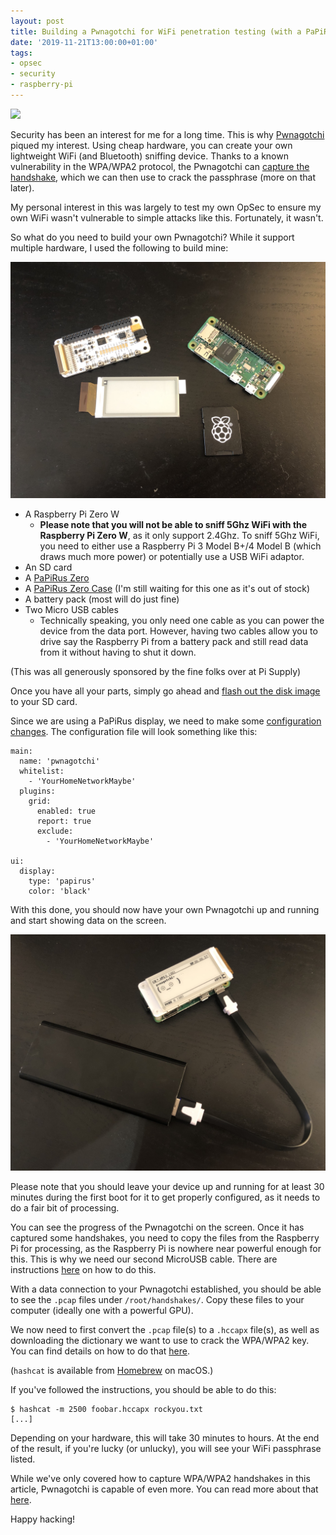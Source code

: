 ```yaml
---
layout: post
title: Building a Pwnagotchi for WiFi penetration testing (with a PaPiRus Zero display)
date: '2019-11-21T13:00:00+01:00'
tags:
- opsec
- security
- raspberry-pi
---
```


![](https://media.giphy.com/media/MM0Jrc8BHKx3y/source.gif)

Security has been an interest for me for a long time. This is why [Pwnagotchi](https://pwnagotchi.ai/) piqued my interest. Using cheap hardware, you can create your own lightweight WiFi (and Bluetooth) sniffing device. Thanks to a known vulnerability in the WPA/WPA2 protocol, the Pwnagotchi can [capture the handshake](https://pwnagotchi.ai/intro/#wifi-handshakes-101), which we can then use to crack the passphrase (more on that later).

My personal interest in this was largely to test my own OpSec to ensure my own WiFi wasn't vulnerable to simple attacks like this. Fortunately, it wasn't.

So what do you need to build your own Pwnagotchi? While it support multiple hardware, I used the following to build mine:

![](/assets/pwnagotchi-parts.jpeg)

* A Raspberry Pi Zero W
  * **Please note that you will not be able to sniff 5Ghz WiFi with the Raspberry Pi Zero W**, as it only support 2.4Ghz. To sniff 5Ghz WiFi, you need to either use a Raspberry Pi 3 Model B+/4 Model B (which draws much more power) or potentially use a USB WiFi adaptor.
* An SD card
* A [PaPiRus Zero](https://uk.pi-supply.com/products/papirus-zero-epaper-screen-phat-pi-zero)
* A [PaPiRus Zero Case](https://uk.pi-supply.com/products/papirus-zero-case) (I'm still waiting for this one as it's out of stock)
* A battery pack (most will do just fine)
* Two Micro USB cables
  * Technically speaking, you only need one cable as you can power the device from the data port. However, having two cables allow you to drive say the Raspberry Pi from a battery pack and still read data from it without having to shut it down.

(This was all generously sponsored by the fine folks over at Pi Supply)

Once you have all your parts, simply go ahead and [flash out the disk image](https://pwnagotchi.ai/installation/#flashing-an-image) to your SD card.

Since we are using a PaPiRus display, we need to make some [configuration changes](https://pwnagotchi.ai/configuration/). The configuration file will look something like this:

```
main:
  name: 'pwnagotchi'
  whitelist:
    - 'YourHomeNetworkMaybe'
  plugins:
    grid:
      enabled: true
      report: true
      exclude:
        - 'YourHomeNetworkMaybe'

ui:
  display:
    type: 'papirus'
    color: 'black'
```

With this done, you should now have your own Pwnagotchi up and running and start showing data on the screen.

![](/assets/pwnagotchi-running.jpeg)

Please note that you should leave your device up and running for at least 30 minutes during the first boot for it to get properly configured, as it needs to do a fair bit of processing.

You can see the progress of the Pwnagotchi on the screen. Once it has captured some handshakes, you need to copy the files from the Raspberry Pi for processing, as the Raspberry Pi is nowhere near powerful enough for this. This is why we need our second MicroUSB cable. There are instructions [here](https://pwnagotchi.ai/configuration/#connect-to-your-pwnagotchi) on how to do this.

With a data connection to your Pwnagotchi established, you should be able to see the `.pcap` files under `/root/handshakes/`. Copy these files to your computer (ideally one with a powerful GPU).

We now need to first convert the `.pcap` file(s) to a `.hccapx` file(s), as well as downloading the dictionary we want to use to crack the WPA/WPA2 key. You can find details on how to do that [here](https://hashcat.net/wiki/doku.php?id=cracking_wpawpa2).

(`hashcat` is available from [Homebrew](https://brew.sh/) on macOS.)

If you've followed the instructions, you should be able to do this:

```
$ hashcat -m 2500 foobar.hccapx rockyou.txt
[...]
```

Depending on your hardware, this will take 30 minutes to hours. At the end of the result, if you're lucky (or unlucky), you will see your WiFi passphrase listed.

While we've only covered how to capture WPA/WPA2 handshakes in this article, Pwnagotchi is capable of even more. You can read more about that [here](https://pwnagotchi.ai/usage/).

Happy hacking!
